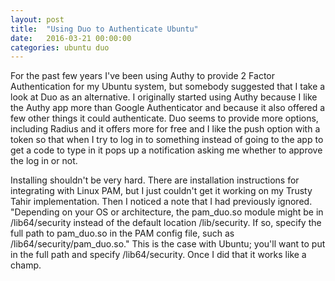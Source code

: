 ```yaml
---
layout: post
title:  "Using Duo to Authenticate Ubuntu"
date:   2016-03-21 00:00:00
categories: ubuntu duo
---
```

For the past few years I've been using Authy to provide 2 Factor Authentication for my Ubuntu system, but somebody suggested that I take a look at Duo as an alternative. I originally started using Authy because I like the Authy app more than Google Authenticator and because it also offered a few other things it could authenticate. Duo seems to provide more options, including Radius and it offers more for free and I like the push option with a token so that when I try to log in to something instead of going to the app to get a code to type in it pops up a notification asking me whether to approve the log in or not.

Installing shouldn't be very hard. There are installation instructions for integrating with Linux PAM, but I just couldn't get it working on my Trusty Tahir implementation. Then I noticed a note that I had previously ignored.
"Depending on your OS or architecture, the pam_duo.so module might be in /lib64/security instead of the default location /lib/security. If so, specify the full path to pam_duo.so in the PAM config file, such as /lib64/security/pam_duo.so." This is the case with Ubuntu; you'll want to put in the full path and specify /lib64/security.
Once I did that it works like a champ.
